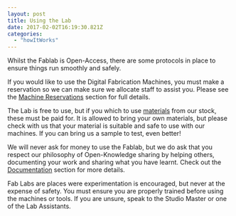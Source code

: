 ```yaml
---
layout: post
title: Using the Lab
date: 2017-02-02T16:19:30.821Z
categories:
  - "howItWorks"
---
```


Whilst the Fablab is Open-Access, there are some protocols in place to ensure things run smoothly and safely.

If you would like to use the Digital Fabrication Machines, you must make a reservation so we can make sure we allocate staff to assist you. Please see the [Machine Reservations](#machine-reservations) section for full details.

The Lab is free to use, but if you which to use [materials](../lab#misc) from our stock, these must be paid for. It is allowed to bring your own materials, but please check with us that your material is suitable and safe to use with our machines. If you can bring us a sample to test, even better!

We will never ask for money to use the Fablab, but we do ask that you respect our philosophy of Open-Knowledge sharing by helping others, documenting your work and sharing what you have learnt. Check out the [Documentation](#documentation) section for more details.

Fab Labs are places were experimentation is encouraged, but never at the expense of safety. You must ensure you are properly trained before using the machines or tools. If you are unsure, speak to the Studio Master or one of the Lab Assistants.
